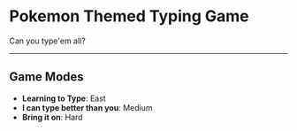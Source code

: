 # Pokemon Themed Typing Game

Can you type'em all?

---

## Game Modes
- **Learning to Type**: East
- **I can type better than you**: Medium
- **Bring it on**: Hard
